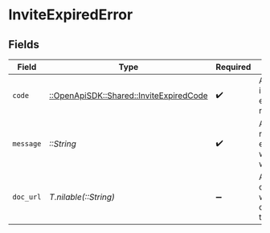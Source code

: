 # InviteExpiredError


## Fields

| Field                                                                               | Type                                                                                | Required                                                                            | Description                                                                         | Example                                                                             |
| ----------------------------------------------------------------------------------- | ----------------------------------------------------------------------------------- | ----------------------------------------------------------------------------------- | ----------------------------------------------------------------------------------- | ----------------------------------------------------------------------------------- |
| `code`                                                                              | [::OpenApiSDK::Shared::InviteExpiredCode](../../models/shared/inviteexpiredcode.md) | :heavy_check_mark:                                                                  | A short code indicating the error code returned.                                    | invite_expired                                                                      |
| `message`                                                                           | *::String*                                                                          | :heavy_check_mark:                                                                  | A human readable explanation of what went wrong.                                    | The requested resource was not found.                                               |
| `doc_url`                                                                           | *T.nilable(::String)*                                                               | :heavy_minus_sign:                                                                  | A link to our documentation with more details about this error code                 | https://dub.co/docs/api-reference/errors#invite-expired                             |